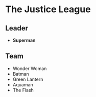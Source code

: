 # The Justice League

## Leader

- **Superman**

## Team

- Wonder Woman
- Batman
- Green Lantern
- Aquaman
- The Flash